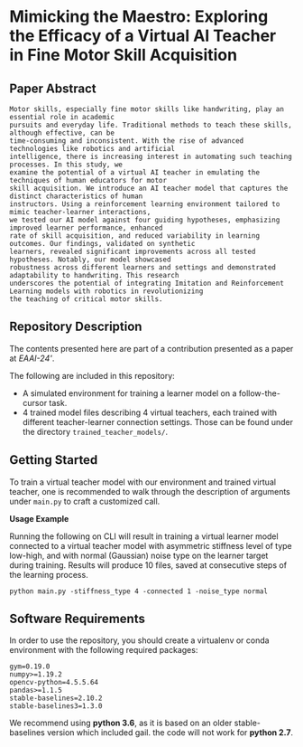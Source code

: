 # Mimicking the Maestro: Exploring the Efficacy of a Virtual AI Teacher in Fine Motor Skill Acquisition

## Paper Abstract
    Motor skills, especially fine motor skills like handwriting, play an essential role in academic
    pursuits and everyday life. Traditional methods to teach these skills, although effective, can be
    time-consuming and inconsistent. With the rise of advanced technologies like robotics and artificial
    intelligence, there is increasing interest in automating such teaching processes. In this study, we
    examine the potential of a virtual AI teacher in emulating the techniques of human educators for motor
    skill acquisition. We introduce an AI teacher model that captures the distinct characteristics of human
    instructors. Using a reinforcement learning environment tailored to mimic teacher-learner interactions,
    we tested our AI model against four guiding hypotheses, emphasizing improved learner performance, enhanced
    rate of skill acquisition, and reduced variability in learning outcomes. Our findings, validated on synthetic
    learners, revealed significant improvements across all tested hypotheses. Notably, our model showcased
    robustness across different learners and settings and demonstrated adaptability to handwriting. This research
    underscores the potential of integrating Imitation and Reinforcement Learning models with robotics in revolutionizing
    the teaching of critical motor skills.
    
## Repository Description
The contents presented here are part of a contribution presented as a paper at *EAAI-24'*.

The following are included in this repository:

  - A simulated environment for training a learner model on a follow-the-cursor task.
  - 4 trained model files describing 4 virtual teachers, each trained with different teacher-learner connection settings. Those can be found under the 
directory `trained_teacher_models/`.


## Getting Started
To train a virtual teacher model with our environment and trained virtual teacher, one is recommended to walk through the description of arguments under
`main.py` to craft a customized call.

**Usage Example**

Running the following on CLI will result in training a virtual learner model connected to a virtual teacher model with asymmetric stiffness level of type low-high,
and with normal (Gaussian) noise type on the learner target during training. Results will produce 10 files, saved at consecutive steps of the learning process.

```
python main.py -stiffness_type 4 -connected 1 -noise_type normal
```

## Software Requirements
In order to use the repository, you should create a virtualenv or conda environment with the following required packages:

    gym=0.19.0
    numpy>=1.19.2
    opencv-python=4.5.5.64
    pandas>=1.1.5
    stable-baselines=2.10.2
    stable-baselines3=1.3.0

We recommend using **python 3.6**, as it is based on an older stable-baselines version which included gail. the code will not work for **python 2.7**.